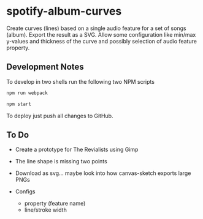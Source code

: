 # spotify-album-curves

Create curves (lines) based on a single audio feature for a set of songs (album). Export the result as a SVG. Allow some configuration like min/max y-values and thickness of the curve and possibly selection of audio feature property.

## Development Notes

To develop in two shells run the following two NPM scripts

```sh
npm run webpack
```

```sh
npm start
```

To deploy just push all changes to GitHub.

## To Do

- Create a prototype for The Revialists using Gimp

- The line shape is missing two points
- Download as svg... maybe look into how canvas-sketch exports large PNGs

- Configs
  - property (feature name)
  - line/stroke width
